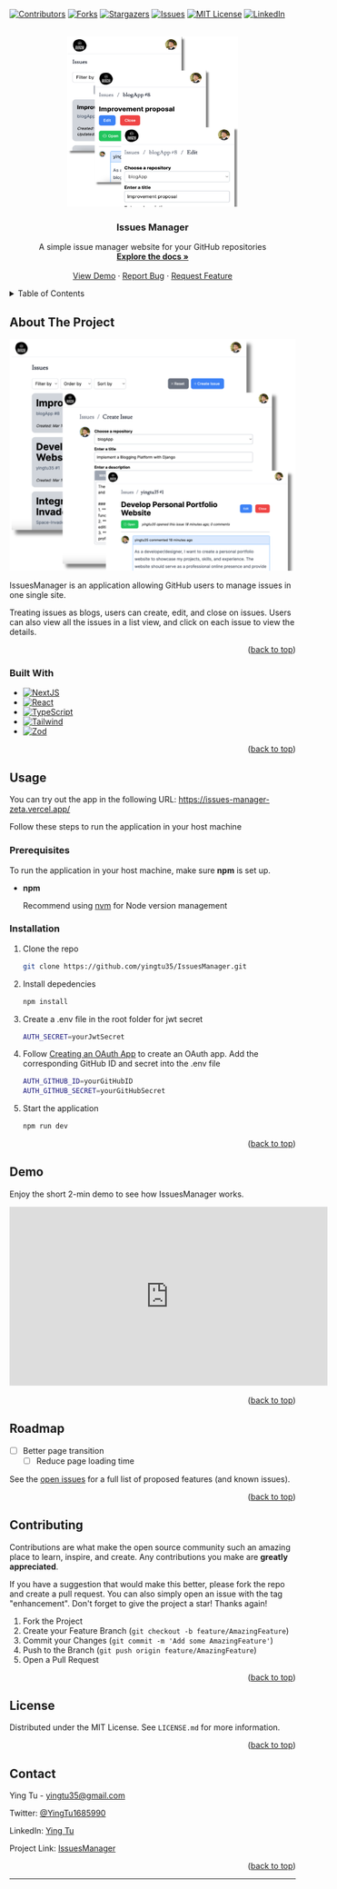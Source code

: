 <!-- Improved compatibility of back to top link: See: https://github.com/othneildrew/Best-README-Template/pull/73 -->
<a name="readme-top"></a>
<!--
*** Thanks for checking out the Best-README-Template. If you have a suggestion
*** that would make this better, please fork the repo and create a pull request
*** or simply open an issue with the tag "enhancement".
*** Don't forget to give the project a star!
*** Thanks again! Now go create something AMAZING! :D
-->



<!-- PROJECT SHIELDS -->
<!--
*** I'm using markdown "reference style" links for readability.
*** Reference links are enclosed in brackets [ ] instead of parentheses ( ).
*** See the bottom of this document for the declaration of the reference variables
*** for contributors-url, forks-url, etc. This is an optional, concise syntax you may use.
*** https://www.markdownguide.org/basic-syntax/#reference-style-links
-->
[![Contributors][contributors-shield]][contributors-url]
[![Forks][forks-shield]][forks-url]
[![Stargazers][stars-shield]][stars-url]
[![Issues][issues-shield]][issues-url]
[![MIT License][license-shield]][license-url]
[![LinkedIn][linkedin-shield]][linkedin-url]



<!-- PROJECT LOGO -->
<br />
<div align="center">
  <a href="https://github.com/yingtu35/IssuesManager">
    <img src="public/doing-mobile.png" alt="Logo" width="300" height="300">
  </a>

<h3 align="center">Issues Manager
</h3>

  <p align="center">
    A simple issue manager website for your GitHub repositories
    <br />
    <a href="https://github.com/yingtu35/IssuesManager"><strong>Explore the docs »</strong></a>
    <br />
    <br />
    <a href="#demo">View Demo</a>
    ·
    <a href="https://github.com/yingtu35/IssuesManager/issues">Report Bug</a>
    ·
    <a href="https://github.com/yingtu35/IssuesManager/issues">Request Feature</a>
  </p>
</div>



<!-- TABLE OF CONTENTS -->
<details>
  <summary>Table of Contents</summary>
  <ol>
    <li>
      <a href="#about-the-project">About The Project</a>
      <ul>
        <li><a href="#built-with">Built With</a></li>
      </ul>
    </li>
    <li><a href="#usage">Usage</a></li>
    <li><a href="#demo">Demo</a></li>
    <li><a href="#roadmap">Roadmap</a></li>
    <li><a href="#contributing">Contributing</a></li>
    <li><a href="#license">License</a></li>
    <li><a href="#contact">Contact</a></li>
    <!-- <li><a href="#acknowledgments">Acknowledgments</a></li> -->
  </ol>
</details>



<!-- ABOUT THE PROJECT -->
## About The Project

[![Product Name Screen Shot][product-screenshot]](https://github.com/yingtu35/IssuesManager)

IssuesManager is an application allowing GitHub users to manage issues in one single site.

Treating issues as blogs, users can create, edit, and close on issues. Users can also view all the issues in a list view, and click on each issue to view the details.

<p align="right">(<a href="#readme-top">back to top</a>)</p>



### Built With

* [![NextJS][NextJS.org]][NextJS-url]
* [![React][React.js]][React-url]
* [![TypeScript][TypeScript.org]][TypeScript-url]
* [![Tailwind][Tailwind.com]][Tailwind-url]
* [![Zod][Zod.dev]][Zod-url]

<p align="right">(<a href="#readme-top">back to top</a>)</p>



<!-- USAGE -->
## Usage

You can try out the app in the following URL:
https://issues-manager-zeta.vercel.app/

Follow these steps to run the application in your host machine

### Prerequisites

To run the application in your host machine, make sure **npm** is set up. 
* **npm**
  
  Recommend using [nvm][nvm-url] for Node version management


### Installation
1. Clone the repo
   ```sh
   git clone https://github.com/yingtu35/IssuesManager.git
   ```
2. Install depedencies
   ```sh
   npm install
   ```
3. Create a .env file in the root folder for jwt secret
   ```sh
   AUTH_SECRET=yourJwtSecret
   ```
4. Follow [Creating an OAuth App][OAuth-url] to create an OAuth app. Add the corresponding GitHub ID and secret into the .env file
    ```sh
    AUTH_GITHUB_ID=yourGitHubID
    AUTH_GITHUB_SECRET=yourGitHubSecret
    ```
5. Start the application
    ```sh
    npm run dev
    ```


<p align="right">(<a href="#readme-top">back to top</a>)</p>



<!-- DEMO -->
## Demo

Enjoy the short 2-min demo to see how IssuesManager works.

<iframe width="560" height="315" src="https://www.youtube.com/embed/uHcBTmiAhqQ?si=Xic7GlboVB8o5xiv&amp;start=1" title="YouTube video player" frameborder="0" allow="accelerometer; autoplay; clipboard-write; encrypted-media; gyroscope; picture-in-picture; web-share" referrerpolicy="strict-origin-when-cross-origin" allowfullscreen></iframe>

<p align="right">(<a href="#readme-top">back to top</a>)</p>



<!-- ROADMAP -->
## Roadmap

- [ ] Better page transition
  - [ ] Reduce page loading time
    <!-- - [ ] Nested Feature -->

See the [open issues](https://github.com/yingtu35/IssuesManager/issues) for a full list of proposed features (and known issues).

<p align="right">(<a href="#readme-top">back to top</a>)</p>



<!-- CONTRIBUTING -->
## Contributing

Contributions are what make the open source community such an amazing place to learn, inspire, and create. Any contributions you make are **greatly appreciated**.

If you have a suggestion that would make this better, please fork the repo and create a pull request. You can also simply open an issue with the tag "enhancement".
Don't forget to give the project a star! Thanks again!

1. Fork the Project
2. Create your Feature Branch (`git checkout -b feature/AmazingFeature`)
3. Commit your Changes (`git commit -m 'Add some AmazingFeature'`)
4. Push to the Branch (`git push origin feature/AmazingFeature`)
5. Open a Pull Request

<p align="right">(<a href="#readme-top">back to top</a>)</p>



<!-- LICENSE -->
## License

Distributed under the MIT License. See `LICENSE.md` for more information.

<p align="right">(<a href="#readme-top">back to top</a>)</p>



<!-- CONTACT -->
## Contact

Ying Tu - yingtu35@gmail.com

Twitter: [@YingTu1685990](https://twitter.com/YingTu1685990)

LinkedIn: [Ying Tu](https://www.linkedin.com/in/yingtu/)

Project Link: [IssuesManager](https://issues-manager-zeta.vercel.app/)


<p align="right">(<a href="#readme-top">back to top</a>)</p>

<!-- MARKDOWN LINKS & IMAGES -->
<!-- https://www.markdownguide.org/basic-syntax/#reference-style-links -->
[contributors-shield]: https://img.shields.io/github/contributors/yingtu35/IssuesManager.svg?style=for-the-badge
[contributors-url]: https://github.com/yingtu35/IssuesManager/graphs/contributors
[forks-shield]: https://img.shields.io/github/forks/yingtu35/IssuesManager.svg?style=for-the-badge
[forks-url]: https://github.com/yingtu35/IssuesManager/network/members
[stars-shield]: https://img.shields.io/github/stars/yingtu35/IssuesManager.svg?style=for-the-badge
[stars-url]: https://github.com/yingtu35/IssuesManager/stargazers
[issues-shield]: https://img.shields.io/github/issues/yingtu35/IssuesManager.svg?style=for-the-badge
[issues-url]: https://github.com/yingtu35/IssuesManager/issues
[license-shield]: https://img.shields.io/github/license/yingtu35/IssuesManager.svg?style=for-the-badge
[license-url]: https://github.com/yingtu35/IssuesManager/blob/main/LICENSE.md
[linkedin-shield]: https://img.shields.io/badge/-LinkedIn-black.svg?style=for-the-badge&logo=linkedin&colorB=0A66C2
[linkedin-url]: https://linkedin.com/in/yingtu
[product-screenshot]: public/doing-desktop3.png
[product-screenshot2]: public/doing-mobile.png
[React.js]: https://img.shields.io/badge/React-20232A?style=for-the-badge&logo=react&logoColor=61DAFB
[React-url]: https://reactjs.org/
[Tailwind.com]: https://img.shields.io/badge/tailwindcss-06B6D4?style=for-the-badge&logo=Tailwindcss&logoColor=white
[Tailwind-url]: https://tailwindcss.com/
[NextJS.org]: https://img.shields.io/badge/NextJS-000000?style=for-the-badge&logo=nextdotjs&logoColor=white
[NextJS-url]: https://nextjs.org/
[TypeScript.org]: https://img.shields.io/badge/TypeScript-3178C6?style=for-the-badge&logo=typescript&logoColor=white
[TypeScript-url]: https://www.typescriptlang.org/
[Zod.dev]: https://img.shields.io/badge/Zod-3E67B1?style=for-the-badge&logo=zod&logoColor=white
[Zod-url]: https://zod.dev/
[nvm-url]: https://github.com/nvm-sh/nvm
[OAuth-url]: https://docs.github.com/en/apps/oauth-apps/building-oauth-apps/creating-an-oauth-app
[demo-url]: https://youtu.be/sCE-lH05nV4
****